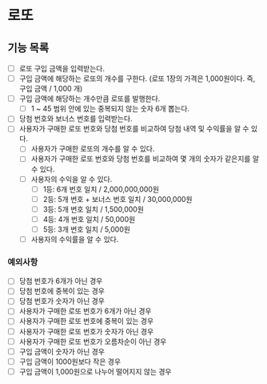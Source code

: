 # 로또
## 기능 목록
- [ ] 로또 구입 금액을 입력받는다.
- [ ] 구입 금액에 해당하는 로또의 개수를 구한다. (로또 1장의 가격은 1,000원이다. 즉, 구입 금액 / 1,000 개)
- [ ] 구입 금액에 해당하는 개수만큼 로또를 발행한다.
    - [ ] 1 ~ 45 범위 안에 있는 중복되지 않는 숫자 6개 뽑는다.
- [ ] 당첨 번호와 보너스 번호를 입력받는다.
- [ ] 사용자가 구매한 로또 번호와 당첨 번호를 비교하여 당첨 내역 및 수익률을 알 수 있다.
    - [ ] 사용자가 구매한 로또의 개수를 알 수 있다.
    - [ ] 사용자가 구매한 로또 번호와 당첨 번호를 비교하여 몇 개의 숫자가 같은지를 알 수 있다.
    - [ ] 사용자의 수익을 알 수 있다.
        - [ ] 1등: 6개 번호 일치 / 2,000,000,000원
        - [ ] 2등: 5개 번호 + 보너스 번호 일치 / 30,000,000원
        - [ ] 3등: 5개 번호 일치 / 1,500,000원
        - [ ] 4등: 4개 번호 일치 / 50,000원
        - [ ] 5등: 3개 번호 일치 / 5,000원
    - [ ] 사용자의 수익률을 알 수 있다.

### 예외사항
- [ ] 당첨 번호가 6개가 아닌 경우
- [ ] 당첨 번호에 중복이 있는 경우
- [ ] 당첨 번호가 숫자가 아닌 경우
- [ ] 사용자가 구매한 로또 번호가 6개가 아닌 경우
- [ ] 사용자가 구매한 로또 번호에 중복이 있는 경우
- [ ] 사용자가 구매한 로또 번호가 숫자가 아닌 경우
- [ ] 사용자가 구매한 로또 번호가 오름차순이 아닌 경우
- [ ] 구입 금액이 숫자가 아닌 경우
- [ ] 구입 금액이 1000원보다 작은 경우
- [ ] 구입 금액이 1,000원으로 나누어 떨어지지 않는 경우
